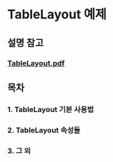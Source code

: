 # TableLayout 예제
## 설명 참고
### [TableLayout.pdf](https://github.com/OSCompanies/AOS_TableLayout/files/7955036/TableLayout.pdf)

## 목차
### 1. TableLayout 기본 사용법
### 2. TableLayout 속성들
### 3. 그 외
